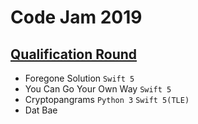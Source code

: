 # Code Jam 2019

## [Qualification Round](https://codingcompetitions.withgoogle.com/codejam/round/0000000000051705)
- Foregone Solution `Swift 5`
- You Can Go Your Own Way `Swift 5`
- Cryptopangrams `Python 3` `Swift 5(TLE)`
- Dat Bae
